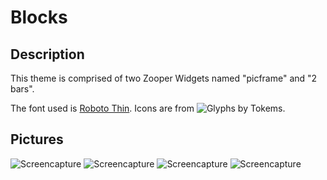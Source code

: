 # Blocks

## Description
This theme is comprised of two Zooper Widgets named "picframe" and "2 bars".

The font used is [Roboto Thin](https://www.google.com/fonts/specimen/Roboto). Icons are from ![Glyphs by Tokems](http://forum.xda-developers.com/android/themes/icons-pack-glyphs-tokems-t3019186).

## Pictures
  ![Screencapture](https://676339784.github.io/Blocks/1425011554756.png "Screencapture")
  ![Screencapture](https://676339784.github.io/Blocks/Screenshot_2015-02-27-21-29-35.png "Screencapture")
  ![Screencapture](https://676339784.github.io/Blocks/zoybvg.png "Screencapture")
  ![Screencapture](https://676339784.github.io/Blocks/Screenshot_2015-04-22-20-15-36.png "Screencapture")
